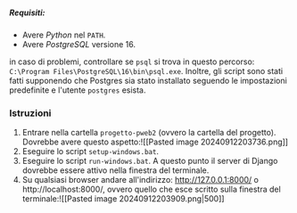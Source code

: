 ##### Requisiti:
- Avere *Python* nel `PATH`.
- Avere *PostgreSQL* versione 16.

in caso di problemi, controllare se `psql` si trova in questo percorso: `C:\Program Files\PostgreSQL\16\bin\psql.exe`.
Inoltre, gli script sono stati fatti supponendo che Postgres sia stato installato seguendo le impostazioni predefinite e l'utente `postgres` esista.
### Istruzioni
1. Entrare nella cartella `progetto-pweb2` (ovvero la cartella del progetto).
   Dovrebbe avere questo aspetto:![[Pasted image 20240912203736.png]]
2. Eseguire lo script `setup-windows.bat`.
3. Eseguire lo script `run-windows.bat`.
   A questo punto il server di Django dovrebbe essere attivo nella finestra del terminale.
4. Su qualsiasi browser andare all'indirizzo: http://127.0.0.1:8000/ o http://localhost:8000/, ovvero quello che esce scritto sulla finestra del terminale:![[Pasted image 20240912203909.png|500]]

